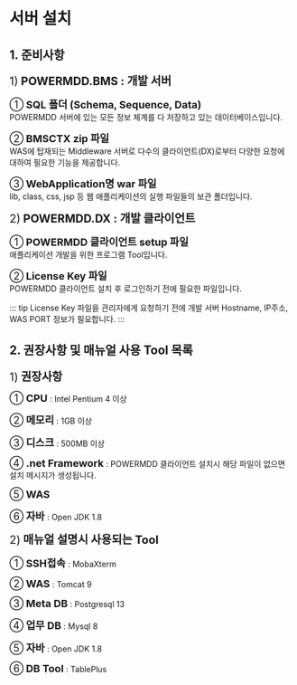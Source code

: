 # 서버 설치

## 1. 준비사항

<span class="font20">1)</span><b class="font20"> POWERMDD.BMS : 개발 서버 </b> <br/>

<span class="font18">①</span><b class="font18"> SQL 폴더 (Schema, Sequence, Data) </b> <br/>
POWERMDD 서버에 있는 모든 정보 체계를 다 저장하고 있는 데이터베이스입니다. <br/>

<span class="font18">②</span><b class="font18"> BMSCTX zip 파일 </b> <br/>
WAS에 탑재되는 Middleware 서버로 다수의 클라이언트(DX)로부터 다양한 요청에 대하여 필요한 기능을 제공합니다. <br/>

<span class="font18">③</span><b class="font18"> WebApplication명 war 파일 </b> <br/>
lib, class, css, jsp 등 웹 애플리케이션의 실행 파일들의 보관 폴더입니다.  <br/>


<span class="font20">2)</span><b class="font20"> POWERMDD.DX : 개발 클라이언트 </b> <br/>

<span class="font18">①</span><b class="font18"> POWERMDD 클라이언트 setup 파일 </b> <br/>
애플리케이션 개발을 위한 프로그램 Tool입니다. <br/>

<span class="font18">②</span><b class="font18"> License Key 파일 </b> <br/>
POWERMDD 클라이언트 설치 후 로그인하기 전에 필요한 파일입니다. <br/>

<!-- Remark -->
::: tip <Badge type="tip" text="Remark" vertical="middle" /> 
License Key 파일을 관리자에게 요청하기 전에 개발 서버 Hostname, IP주소, WAS PORT 정보가 필요합니다.
:::
<!-- -->

## 2. 권장사항 및 매뉴얼 사용 Tool 목록

<span class="font20">1)</span><b class="font20"> 권장사항 </b> <br/>

<span class="font18">①</span><b class="font18"> CPU </b> : Intel Pentium 4 이상<br/>

<span class="font18">②</span><b class="font18"> 메모리 </b> : 1GB 이상 <br/> 

<span class="font18">③</span><b class="font18"> 디스크 </b> : 500MB 이상 <br/>

<span class="font18">④</span><b class="font18"> .net Framework </b> : POWERMDD 클라이언트 설치시 해당 파일이 없으면 설치 메시지가 생성됩니다.<br/>

<span class="font18">⑤</span><b class="font18"> WAS </b> <br/>

<span class="font18">⑥</span><b class="font18"> 자바 </b> : Open JDK 1.8 <br/>

<span class="font20">2)</span><b class="font20"> 매뉴얼 설명시 사용되는 Tool </b> <br/>

<span class="font18">①</span><b class="font18"> SSH접속 </b> : MobaXterm <br/>

<span class="font18">②</span><b class="font18"> WAS </b> : Tomcat 9 <br/> 

<span class="font18">③</span><b class="font18"> Meta DB </b> : Postgresql 13 <br/>

<span class="font18">④</span><b class="font18"> 업무 DB </b> : Mysql 8 <br/>

<span class="font18">⑤</span><b class="font18"> 자바 </b> : Open JDK 1.8 <br/>

<span class="font18">⑥</span><b class="font18"> DB Tool </b> : TablePlus <br/>

<style type='text/css'>
  [class*="boxBorder"] { border: 1px solid #bbb; }
  [class*="font20"] { font-size: 20px }
  [class*="font18"] { font-size: 18px }
  [class="spanBtn"] { border: 1px solid #bbb;border-radius: 4px;padding: 3px;background:white; color:dimgrey; }
  [class="spanEx"] { color: #00a4ff; }
</style>